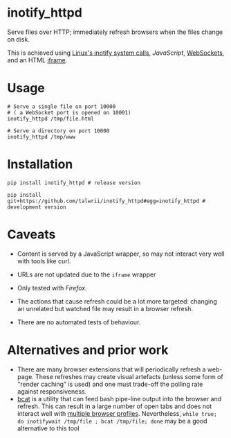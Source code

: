 # inotify_httpd

Serve files over HTTP; immediately refresh browsers when the files change on disk.

This is achieved using  [Linux's inotify system calls](http://man7.org/linux/man-pages/man7/inotify.7.html), *JavaScript*, [WebSockets](https://www.w3.org/TR/websockets/), and an HTML [iframe](https://www.w3.org/wiki/HTML/Elements/iframe).

# Usage

```
# Serve a single file on port 10000
# ( a WebSocket port is opened on 10001)
inotify_httpd /tmp/file.html

# Serve a directory on port 10000
inotify_httpd /tmp/www

```

# Installation

```
pip install inotify_httpd # release version

pip install git+https://github.com/talwrii/inotify_httpd#egg=inotify_httpd # development version
```

 # Caveats

* Content is served by a JavaScript wrapper, so may not interact very well with tools like curl.
* URLs are not updated due to the `iframe` wrapper
* Only tested with *Firefox*.
* The actions that cause refresh could be a lot more targeted: changing an unrelated but watched file may result in a browser refresh.

* There are no automated tests of behaviour.

# Alternatives and prior work

 * There are many browser extensions that will periodically refresh a web-page. These refreshes may create visual artefacts (unless some form of "render caching" is used) and one must trade-off the polling rate against responsiveness.
 * [bcat](https://rtomayko.github.io/bcat/) is a utility that can feed bash pipe-line output into the browser and refresh. This can result in a large number of open tabs and does not interact well with [multiple browser profiles](https://lifehacker.com/5481213/master-multiple-firefox-profiles-for-more-productive-browsing). Nevertheless, `while true; do inotifywait /tmp/file ; bcat /tmp/file; done` may be a good alternative to this tool
